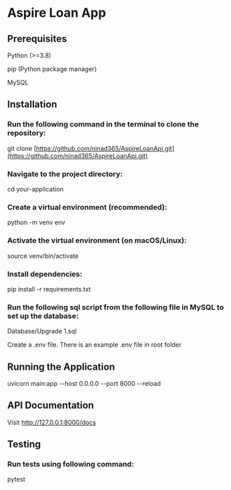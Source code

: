 # Aspire Loan App

## Prerequisites

Python (>=3.8)

pip (Python package manager)

MySQL

## Installation

### Run the following command in the terminal to clone the repository:

git clone [https://github.com/ninad365/AspireLoanApi.git](https://github.com/ninad365/AspireLoanApi.git)

### Navigate to the project directory:

cd your-application

### Create a virtual environment (recommended):

python -m venv env

### Activate the virtual environment (on macOS/Linux):
source venv/bin/activate

### Install dependencies:
pip install -r requirements.txt

### Run the following sql script from the following file in MySQL to set up the database:

Database/Upgrade 1.sql

Create a .env file. There is an example .env file in root folder

## Running the Application

uvicorn main:app --host 0.0.0.0 --port 8000 --reload

## API Documentation

Visit http://127.0.0.1:8000/docs

## Testing

### Run tests using following command:
pytest
